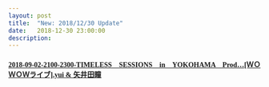```yaml
---
layout: post
title:  "New: 2018/12/30 Update"
date:   2018-12-30 23:00:00
description: 
---
```


<h4 id="2018-09-02-2100-2300-timelesssessionsinyokohamaprodｗｏｗｏｗライブyui--矢井田瞳"><a href="https://www.mediafire.com/file/bnsds6n635so786/2018-09-02-2100-2300-TIMELESS%25E3%2580%2580SESSIONS%25E3%2580%2580in%25E3%2580%2580YOKOHAMA%25E3%2580%2580Prod%25E2%2580%25A6%255B%25EF%25BC%25B7%25EF%25BC%25AF%25EF%25BC%25B7%25EF%25BC%25AF%25EF%25BC%25B7%25E3%2583%25A9%25E3%2582%25A4%25E3%2583%2596%255D.yui_%2526_%25E7%259F%25A2%25E4%25BA%2595%25E7%2594%25B0%25E7%259E%25B3.ts/file"><font face="Segoe UI Symbol">2018-09-02-2100-2300-TIMELESS　SESSIONS　in　YOKOHAMA　Prod…[ＷＯＷＯＷライブ].yui &amp; 矢井田瞳</font></a></h4>
